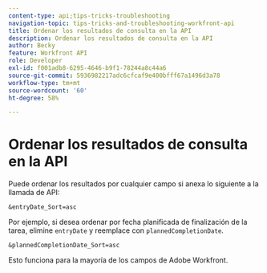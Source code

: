 ```yaml
---
content-type: api;tips-tricks-troubleshooting
navigation-topic: tips-tricks-and-troubleshooting-workfront-api
title: Ordenar los resultados de consulta en la API
description: Ordenar los resultados de consulta en la API
author: Becky
feature: Workfront API
role: Developer
exl-id: f001adb8-6295-4646-b9f1-78244a8c44a6
source-git-commit: 5936982217adc6cfcaf9e400bfff67a1496d3a78
workflow-type: tm+mt
source-wordcount: '60'
ht-degree: 58%

---
```



# Ordenar los resultados de consulta en la API

Puede ordenar los resultados por cualquier campo si anexa lo siguiente a la llamada de API:

```
&entryDate_Sort=asc
```

Por ejemplo, si desea ordenar por fecha planificada de finalización de la tarea, elimine `entryDate` y reemplace con `plannedCompletionDate`.

```
&plannedCompletionDate_Sort=asc
```

Esto funciona para la mayoría de los campos de Adobe Workfront.

